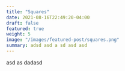 ```yaml
---
title: "Squares"
date: 2021-08-16T22:49:20-04:00
draft: false
featured: true
weight: 5
image: "/images/featured-post/squares.png"
summary: adsd asd a sd asd asd 
---
```


asd as dadasd